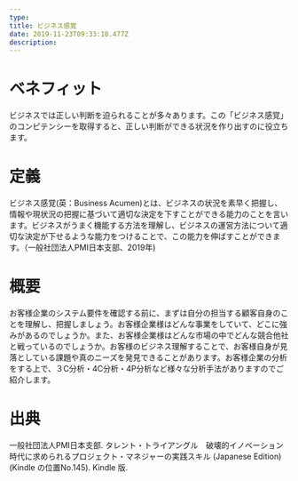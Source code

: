 ```yaml
---
type: 　
title: ビジネス感覚
date: 2019-11-23T09:33:18.477Z
description:
---
```

# ベネフィット

ビジネスでは正しい判断を迫られることが多々あります。この「ビジネス感覚」のコンピテンシーを取得すると、正しい判断ができる状況を作り出すのに役立ちます。



# 定義

ビジネス感覚(英：Business Acumen)とは、ビジネスの状況を素早く把握し、情報や現状況の把握に基づいて適切な決定を下すことができる能力のことを言います。ビジネスがうまく機能する方法を理解し、ビジネスの運営方法について適切な決定が下せるような能力をつけることで、この能力を伸ばすことができます。（一般社団法人PMI日本支部、2019年)



# 概要

お客様企業のシステム要件を確認する前に、まずは自分の担当する顧客自身のことを理解し、把握しましょう。お客様企業様はどんな事業をしていて、どこに強みがあるのでしょうか。また、お客様企業様はどんな市場の中でどんな競合他社と戦っているのでしょうか。お客様のビジネス理解することで、お客様自身が見落としている課題や真のニーズを発見できることがあります。お客様企業の分析をする上で、３C分析・4C分析・4P分析など様々な分析手法がありますのでご紹介します。



# 出典

一般社団法人PMI日本支部. タレント・トライアングル　破壊的イノベーション時代に求められるプロジェクト・マネジャーの実践スキル (Japanese Edition) (Kindle の位置No.145). Kindle 版.
